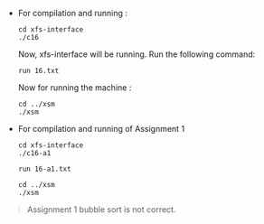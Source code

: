 * For compilation and running : 
    ```
    cd xfs-interface
    ./c16
    ```
    Now, xfs-interface will be running. Run the following command: 
    ```
    run 16.txt
    ```
        
    Now for running the machine :
    ```
    cd ../xsm
    ./xsm
    ```                                                                                     

* For compilation and running of Assignment 1
    ```
    cd xfs-interface
    ./c16-a1
    ```
    ```
    run 16-a1.txt
    ```
    ```
    cd ../xsm
    ./xsm
    ```            
> Assignment 1 bubble sort is not correct. 
